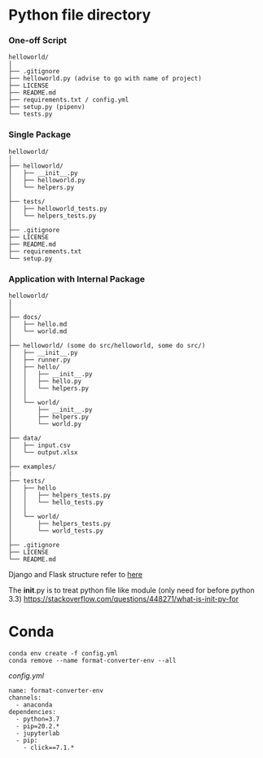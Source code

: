 # Python file directory
### One-off Script
```
helloworld/
│
├── .gitignore
├── helloworld.py (advise to go with name of project)
├── LICENSE
├── README.md
├── requirements.txt / config.yml
├── setup.py (pipenv)
└── tests.py
```

### Single Package
```
helloworld/
│
├── helloworld/
│   ├── __init__.py
│   ├── helloworld.py
│   └── helpers.py
│
├── tests/
│   ├── helloworld_tests.py
│   └── helpers_tests.py
│
├── .gitignore
├── LICENSE
├── README.md
├── requirements.txt
└── setup.py
```

### Application with Internal Package
```
helloworld/
│
│
├── docs/
│   ├── hello.md
│   └── world.md
│
├── helloworld/ (some do src/helloworld, some do src/)
│   ├── __init__.py
│   ├── runner.py
│   ├── hello/
│   │   ├── __init__.py
│   │   ├── hello.py
│   │   └── helpers.py
│   │
│   └── world/
│       ├── __init__.py
│       ├── helpers.py
│       └── world.py
│
├── data/
│   ├── input.csv
│   └── output.xlsx
│
├── examples/
|
├── tests/
│   ├── hello
│   │   ├── helpers_tests.py
│   │   └── hello_tests.py
│   │
│   └── world/
│       ├── helpers_tests.py
│       └── world_tests.py
│
├── .gitignore
├── LICENSE
└── README.md
```

Django and Flask structure refer to [here](https://realpython.com/python-application-layouts/)

The __init__.py is to treat python file like module (only need for before python 3.3)
https://stackoverflow.com/questions/448271/what-is-init-py-for

# Conda 
```
conda env create -f config.yml
conda remove --name format-converter-env --all
```
_config.yml_
```
name: format-converter-env
channels:
  - anaconda
dependencies:
  - python=3.7
  - pip=20.2.*
  - jupyterlab
  - pip:
    - click==7.1.*

```
